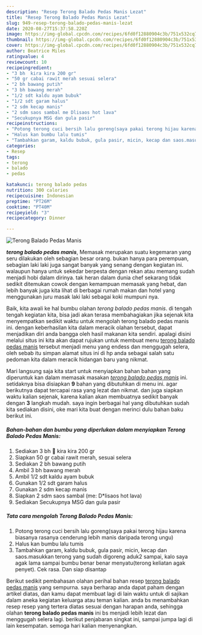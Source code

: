 ```yaml
---
description: "Resep Terong Balado Pedas Manis Lezat"
title: "Resep Terong Balado Pedas Manis Lezat"
slug: 949-resep-terong-balado-pedas-manis-lezat
date: 2020-08-27T15:37:58.220Z
image: https://img-global.cpcdn.com/recipes/6fd0f12880904c3b/751x532cq70/terong-balado-pedas-manis-foto-resep-utama.jpg
thumbnail: https://img-global.cpcdn.com/recipes/6fd0f12880904c3b/751x532cq70/terong-balado-pedas-manis-foto-resep-utama.jpg
cover: https://img-global.cpcdn.com/recipes/6fd0f12880904c3b/751x532cq70/terong-balado-pedas-manis-foto-resep-utama.jpg
author: Beatrice Miles
ratingvalue: 4
reviewcount: 10
recipeingredient:
- "3 bh  kira kira 200 gr"
- "50 gr cabai rawit merah sesuai selera"
- "2 bh bawang putih"
- "3 bh bawang merah"
- "1/2 sdt kaldu ayam bubuk"
- "1/2 sdt garam halus"
- "2 sdm kecap manis"
- "2 sdm saos sambal me Dlisaos hot lava"
- "Secukupnya MSG dan gula pasir"
recipeinstructions:
- "Potong terong cuci bersih lalu goreng(saya pakai terong hijau karena biasanya rasanya cenderung lebih manis daripada terong ungu)"
- "Halus kan bumbu lalu tumis"
- "Tambahkan garam, kaldu bubuk, gula pasir, micin, kecap dan saos.masukkan terong yang sudah digoreng aduk2 sampai, kalo saya agak lama sampai bumbu benar benar menyatu(terong keliatan agak penyet). Cek rasa. Dan siap disantap"
categories:
- Resep
tags:
- terong
- balado
- pedas

katakunci: terong balado pedas 
nutrition: 300 calories
recipecuisine: Indonesian
preptime: "PT26M"
cooktime: "PT40M"
recipeyield: "3"
recipecategory: Dinner

---
```



![Terong Balado Pedas Manis](https://img-global.cpcdn.com/recipes/6fd0f12880904c3b/751x532cq70/terong-balado-pedas-manis-foto-resep-utama.jpg)

<b><i>terong balado pedas manis</i></b>, Memasak merupakan suatu kegemaran yang seru dilakukan oleh sebagian besar orang. bukan hanya para perempuan, sebagian laki laki juga sangat banyak yang senang dengan kegiatan ini. walaupun hanya untuk sekedar berpesta dengan rekan atau memang sudah menjadi hobi dalam dirinya. tak heran dalam dunia chef sekarang tidak sedikit ditemukan cowok dengan kemampuan memasak yang hebat, dan lebih banyak juga kita lihat di berbagai rumah makan dan hotel yang menggunakan juru masak laki laki sebagai koki mumpuni nya.

Baik, kita awali ke hal bumbu olahan <i>terong balado pedas manis</i>. di tengah tengah kegiatan kita, bisa jadi akan terasa membahagiakan jika sejenak kita menyempatkan sedikit waktu untuk mengolah terong balado pedas manis ini. dengan keberhasilan kita dalam meracik olahan tersebut, dapat menjadikan diri anda bangga oleh hasil makanan kita sendiri. apalagi disini melalui situs ini kita akan dapat rujukan untuk membuat menu <u>terong balado pedas manis</u> tersebut menjadi menu yang endess dan menggugah selera, oleh sebab itu simpan alamat situs ini di hp anda sebagai salah satu pedoman kita dalam meracik hidangan baru yang nikmat.




Mari langsung saja kita start untuk menyiapkan bahan bahan yang diperuntuk kan dalam memasak masakan <u><i>terong balado pedas manis</i></u> ini. setidaknya bisa disiapkan <b>9</b> bahan yang dibutuhkan di menu ini. agar berikutnya dapat tercapai rasa yang lezat dan nikmat. dan juga siapkan waktu kalian sejenak, karena kalian akan membuatnya sedikit banyak dengan <b>3</b> langkah mudah. saya ingin berbagai hal yang dibutuhkan sudah kita sediakan disini, oke mari kita buat dengan merinci dulu bahan baku berikut ini.

<!--inarticleads1-->

##### Bahan-bahan dan bumbu yang diperlukan dalam menyiapkan Terong Balado Pedas Manis:

1. Sediakan 3 bh 🍆 kira kira 200 gr
1. Siapkan 50 gr cabai rawit merah, sesuai selera
1. Sediakan 2 bh bawang putih
1. Ambil 3 bh bawang merah
1. Ambil 1/2 sdt kaldu ayam bubuk
1. Gunakan 1/2 sdt garam halus
1. Gunakan 2 sdm kecap manis
1. Siapkan 2 sdm saos sambal (me: D*lisaos hot lava)
1. Sediakan Secukupnya MSG dan gula pasir




<!--inarticleads2-->

##### Tata cara mengolah Terong Balado Pedas Manis:

1. Potong terong cuci bersih lalu goreng(saya pakai terong hijau karena biasanya rasanya cenderung lebih manis daripada terong ungu)
1. Halus kan bumbu lalu tumis
1. Tambahkan garam, kaldu bubuk, gula pasir, micin, kecap dan saos.masukkan terong yang sudah digoreng aduk2 sampai, kalo saya agak lama sampai bumbu benar benar menyatu(terong keliatan agak penyet). Cek rasa. Dan siap disantap




Berikut sedikit pembahasan olahan perihal bahan resep <u>terong balado pedas manis</u> yang sempurna. saya berharap anda dapat paham dengan artikel diatas, dan kamu dapat membuat lagi di lain waktu untuk di sajikan dalam aneka kegiatan keluarga atau teman kalian. anda bs menambahkan resep resep yang tertera diatas sesuai dengan harapan anda, sehingga olahan <b>terong balado pedas manis</b> ini bs menjadi lebih lezat dan menggugah selera lagi. berikut penjabaran singkat ini, sampai jumpa lagi di lain kesempatan. semoga hari kalian menyenangkan.
